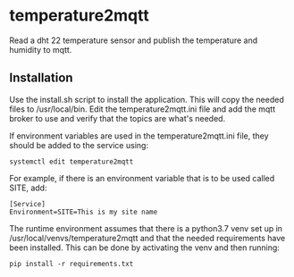 # temperature2mqtt

Read a dht 22 temperature sensor and publish the temperature and humidity to mqtt.

## Installation
Use the install.sh script to install the application. This will copy the needed
files to /usr/local/bin. Edit the temperature2mqtt.ini file and add the mqtt broker
to use and verify that the topics are what's needed. 

If environment variables are used in the temperature2mqtt.ini file, they should
be added to the service using:

    systemctl edit temperature2mqtt

For example, if there is an environment variable that is to be used called SITE,
add:

    [Service]
    Environment=SITE=This is my site name

The runtime environment assumes that there is a python3.7 venv set up in
/usr/local/venvs/temperature2mqtt and that the needed requirements have been
installed. This can be done by activating the venv and then running:

    pip install -r requirements.txt
